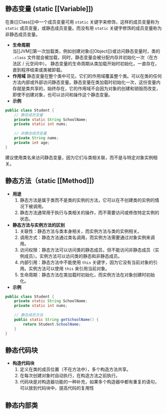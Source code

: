 ## 静态变量 (static [[Variable]])
在类([[Class]])中一个成员变量可用 `static` 关键字来修饰，这样的成员变量称为 `static` 成员变量，或静态成员变量。而没有用 `static` 关键字修饰的成员变量称为非静态成员变量。
- **生命周期**  
	当[[JVM]]第一次加载类，例如创建对象([[Object]])或访问静态变量时，类的 `.class` 文件就会被加载，同时，静态变量会被分配内存并初始化一次（在方法区 / 元空间中）。
	静态变量的生命周期从类加载开始时初始化，一直存在，直到程序结束或类被卸载。
- **作用域**
	静态变量在整个类中可见，它们的作用域覆盖整个类。可以在类的任何方法内部或外部访问静态变量。静态变量在类加载时初始化一次，这份变量内存就是类共享的，始终存在，它的作用域不会因为对象的创建和销毁而改变，即使不创建对象，也可以访问和操作这个静态变量。
- **示例** 
```java
public class Student {
    // 静态成员变量
    private static String SchoolName;
    private static int nums;
    
    // 非静态成员变量
    private String name;
    private int age;
}
```
建议使用类名来访问静态变量，因为它们与类相关联，而不是与特定对象实例相关。
## 静态方法（static [[Method]])
- **用途**  
	1. 静态方法是属于类而不是类的实例的方法，它可以在不创建类的实例的情况下被调用。
	2. 静态方法通常用于执行与类相关的操作，而不需要访问或修改特定实例的状态。
- **静态方法与实例方法的区别**  
	1. 关联性：静态方法与类本身相关，而实例方法与类的实例相关。
	2. 调用方式：静态方法通过类名调用，而实例方法需要通过对象实例来调用。
	3. 访问权限：静态方法可以访问类的静态成员，但不能访问非静态成员（实例成员）。实例方法可以访问类的静态和非静态成员。
	4. 内部引用：静态方法中不能使用 `this` 关键字，因为它没有当前对象的引用。实例方法可以使用 `this` 来引用当前对象。
	5. 生命周期：静态方法在类加载时初始化，而实例方法在对象创建时初始化。
- **示例**
```java
public class Student {
    private static String SchoolName;
    private static int nums;
    
    // 静态成员方法
    public static String getSchoolName() {
        return Student.SchoolName;
    }
}
```

## 静态代码块
- **构造代码块**  
	1. 定义在类的成员位置（不在方法中），多个构造方法共享。
	2. 在每次创建对象时自动执行，在构造方法之前执行。
	3. 代码块是对构造器功能的一种补充，如果多个构造器中都有重复的语句，可以放到代码块中，提高代码的复用性


## 静态内部类